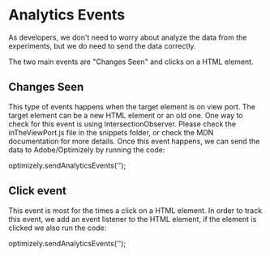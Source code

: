 # Analytics Events


As developers, we don't need to worry about analyze the data from the experiments, but we do need to send the data correctly.

The two main events are "Changes Seen" and clicks on a HTML element.

## Changes Seen

This type of events happens when the target element is on view port. The target element can be a new HTML element or an old one. One way to check for this event is using IntersectionObserver. Please check the inTheViewPort.js file in the snippets folder, or check the MDN documentation for more details. Once this event happens, we can send the data to Adobe/Optimizely by running the code: 

optimizely.sendAnalyticsEvents('<Event Name>');

## Click event

This event is most for the times a click on a HTML element. In order to track this event, we add an event listener to the HTML element, if the element is clicked we also run the code:

optimizely.sendAnalyticsEvents('<Event Name>');

